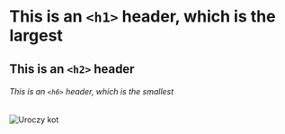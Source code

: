 # This is an `<h1>` header, which is the largest

## This is an `<h2>` header

###### This is an `<h6>` header, which is the smallest


![Uroczy kot](![33326dcddbf15c56d631e374b62338dc](https://github.com/user-attachments/assets/e02c53b7-9c5d-41dc-95c8-7e88c71182c4)
)

